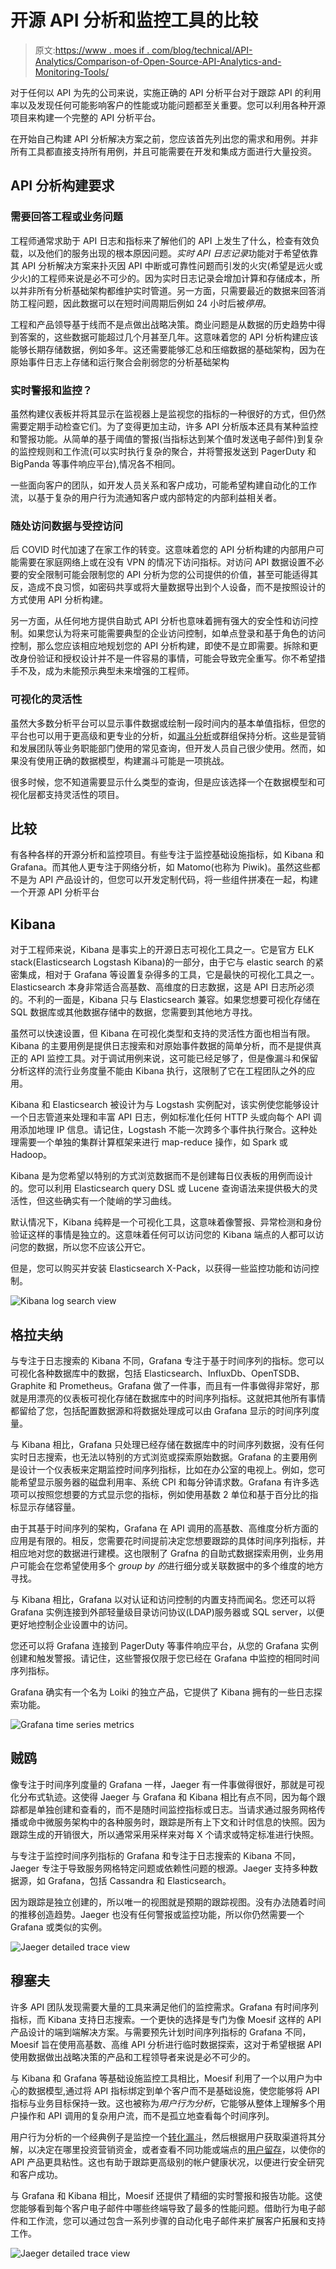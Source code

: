 # 开源 API 分析和监控工具的比较

> 原文:[https://www . moes if . com/blog/technical/API-Analytics/Comparison-of-Open-Source-API-Analytics-and-Monitoring-Tools/](https://www.moesif.com/blog/technical/api-analytics/Comparison-of-Open-Source-API-Analytics-and-Monitoring-Tools/)

对于任何以 API 为先的公司来说，实施正确的 API 分析平台对于跟踪 API 的利用率以及发现任何可能影响客户的性能或功能问题都至关重要。您可以利用各种开源项目来构建一个完整的 API 分析平台。

在开始自己构建 API 分析解决方案之前，您应该首先列出您的需求和用例。并非所有工具都直接支持所有用例，并且可能需要在开发和集成方面进行大量投资。

## API 分析构建要求

### 需要回答工程或业务问题

工程师通常求助于 API 日志和指标来了解他们的 API 上发生了什么，检查有效负载，以及他们的服务出现的根本原因问题。*实时 API 日志记录*功能对于希望依靠其 API 分析解决方案来扑灭因 API 中断或可靠性问题而引发的火灾(希望是远火或少火)的工程师来说是必不可少的。因为实时日志记录会增加计算和存储成本，所以并非所有分析基础架构都维护实时管道。另一方面，只需要最近的数据来回答消防工程问题，因此数据可以在短时间周期后例如 24 小时后被*停用*。

工程和产品领导基于线而不是点做出战略决策。商业问题是从数据的历史趋势中得到答案的，这些数据可能超过几个月甚至几年。这意味着您的 API 分析构建应该能够长期存储数据，例如多年。这还需要能够汇总和压缩数据的基础架构，因为在原始事件日志上存储和运行聚合会削弱您的分析基础架构

### 实时警报和监控？

虽然构建仪表板并将其显示在监视器上是监视您的指标的一种很好的方式，但仍然需要定期手动检查它们。为了变得更加主动，许多 API 分析版本还具有某种监控和警报功能。从简单的基于阈值的警报(当指标达到某个值时发送电子邮件)到复杂的监控规则和工作流(可以实时执行复杂的聚合，并将警报发送到 PagerDuty 和 BigPanda 等事件响应平台),情况各不相同。

一些面向客户的团队，如开发人员关系和客户成功，可能希望构建自动化的工作流，以基于复杂的用户行为流通知客户或内部特定的内部利益相关者。

### 随处访问数据与受控访问

后 COVID 时代加速了在家工作的转变。这意味着您的 API 分析构建的内部用户可能需要在家庭网络上或在没有 VPN 的情况下访问指标。对访问 API 数据设置不必要的安全限制可能会限制您的 API 分析为您的公司提供的价值，甚至可能适得其反，造成不良习惯，如密码共享或将大量数据导出到个人设备，而不是按照设计的方式使用 API 分析构建。

另一方面，从任何地方提供自助式 API 分析也意味着拥有强大的安全性和访问控制。如果您认为将来可能需要典型的企业访问控制，如单点登录和基于角色的访问控制，那么您应该相应地规划您的 API 分析构建，即使不是立即需要。拆除和更改身份验证和授权设计并不是一件容易的事情，可能会导致完全重写。你不希望措手不及，成为未能预示典型未来增强的工程师。

### 可视化的灵活性

虽然大多数分析平台可以显示事件数据或绘制一段时间内的基本单值指标，但您的平台也可以用于更高级和更专业的分析，如[漏斗分析](/blog/technical/api-analytics/Mastering-API-Analytics-for-API-Programs-Chapter-1/)或群组保持分析。这些是营销和发展团队等业务职能部门使用的常见查询，但开发人员自己很少使用。然而，如果没有使用正确的数据模型，构建漏斗可能是一项挑战。

很多时候，您不知道需要显示什么类型的查询，但是应该选择一个在数据模型和可视化层都支持灵活性的项目。

## 比较

有各种各样的开源分析和监控项目。有些专注于监控基础设施指标，如 Kibana 和 Grafana。而其他人更专注于网络分析，如 Matomo(也称为 Piwik)。虽然这些都不是为 API 产品设计的，但您可以开发定制代码，将一些组件拼凑在一起，构建一个开源 API 分析平台

## Kibana

对于工程师来说，Kibana 是事实上的开源日志可视化工具之一。它是官方 ELK stack(Elasticsearch Logstash Kibana)的一部分，由于它与 elastic search 的紧密集成，相对于 Grafana 等设置复杂得多的工具，它是最快的可视化工具之一。Elasticsearch 本身非常适合高基数、高维度的日志数据，这是 API 日志所必须的。不利的一面是，Kibana 只与 Elasticsearch 兼容。如果您想要可视化存储在 SQL 数据库或其他数据存储中的数据，您需要到其他地方寻找。

虽然可以快速设置，但 Kibana 在可视化类型和支持的灵活性方面也相当有限。Kibana 的主要用例是提供日志搜索和对原始事件数据的简单分析，而不是提供真正的 API 监控工具。对于调试用例来说，这可能已经足够了，但是像漏斗和保留分析这样的流行业务度量不能由 Kibana 执行，这限制了它在工程团队之外的应用。

Kibana 和 Elasticsearch 被设计为与 Logstash 实例配对，该实例使您能够设计一个日志管道来处理和丰富 API 日志，例如标准化任何 HTTP 头或向每个 API 调用添加地理 IP 信息。请记住，Logstash 不能一次跨多个事件执行聚合。这种处理需要一个单独的集群计算框架来进行 map-reduce 操作，如 Spark 或 Hadoop。

Kibana 是为您希望以特别的方式浏览数据而不是创建每日仪表板的用例而设计的。您可以利用 Elasticsearch query DSL 或 Lucene 查询语法来提供极大的灵活性，但这些确实有一个陡峭的学习曲线。

默认情况下，Kibana 纯粹是一个可视化工具，这意味着像警报、异常检测和身份验证这样的事情是独立的。这意味着任何可以访问您的 Kibana 端点的人都可以访问您的数据，所以您不应该公开它。

但是，您可以购买并安装 Elasticsearch X-Pack，以获得一些监控功能和访问控制。

![Kibana log search view](../Images/7c939b9abe389b9143a8fc50eeff56f7.png)

## 格拉夫纳

与专注于日志搜索的 Kibana 不同，Grafana 专注于基于时间序列的指标。您可以可视化各种数据库中的数据，包括 Elasticsearch、InfluxDb、OpenTSDB、Graphite 和 Prometheus。Grafana 做了一件事，而且有一件事做得非常好，那就是用漂亮的仪表板可视化存储在数据库中的时间序列指标。这就把其他所有事情都留给了您，包括配置数据源和将数据处理成可以由 Grafana 显示的时间序列度量。

与 Kibana 相比，Grafana 只处理已经存储在数据库中的时间序列数据，没有任何实时日志搜索，也无法以特别的方式浏览或探索原始数据。Grafana 的主要用例是设计一个仪表板来定期监控时间序列指标，比如在办公室的电视上。例如，您可能希望显示服务器的磁盘利用率、系统 CPI 和每分钟请求数。Grafana 有许多选项可以按照您想要的方式显示您的指标，例如使用基数 2 单位和基于百分比的指标显示存储容量。

由于其基于时间序列的架构，Grafana 在 API 调用的高基数、高维度分析方面的应用是有限的。相反，您需要花时间提前决定您想要跟踪的具体时间序列指标，并相应地对您的数据进行建模。这也限制了 Grafna 的自助式数据探索用例，业务用户可能会在您希望使用多个 *group by 的*进行细分或关联数据中的多个维度的地方寻找。

与 Kibana 相比，Grafana 以对认证和访问控制的内置支持而闻名。您还可以将 Grafana 实例连接到外部轻量级目录访问协议(LDAP)服务器或 SQL server，以便更好地控制企业设置中的访问。

您还可以将 Grafana 连接到 PagerDuty 等事件响应平台，从您的 Grafana 实例创建和触发警报。请记住，这些警报仅限于您已经在 Grafana 中监控的相同时间序列指标。

Grafana 确实有一个名为 Loiki 的独立产品，它提供了 Kibana 拥有的一些日志探索功能。

![Grafana time series metrics](../Images/df30cf329268fadd292bd606c6e74976.png)

## 贼鸥

像专注于时间序列度量的 Grafana 一样，Jaeger 有一件事做得很好，那就是可视化分布式轨迹。这使得 Jaeger 与 Grafana 和 Kibana 相比有点不同，因为每个跟踪都是单独创建和查看的，而不是随时间监控指标或日志。当请求通过服务网格传播或命中微服务架构中的各种服务时，跟踪是所有上下文和计时信息的快照。因为跟踪生成的开销很大，所以通常采用采样来对每 X 个请求或特定标准进行快照。

与专注于监控时间序列指标的 Grafana 和专注于日志搜索的 Kibana 不同，Jaeger 专注于导致服务网格特定问题或依赖性问题的根源。Jaeger 支持多种数据源，如 Grafana，包括 Cassandra 和 Elasticsearch。

因为跟踪是独立创建的，所以唯一的视图就是预期的跟踪视图。没有办法随着时间的推移创造趋势。Jaeger 也没有任何警报或监控功能，所以你仍然需要一个 Grafana 或类似的实例。

![Jaeger detailed trace view](../Images/c2d37793de93eac3f127a72cee6c7d06.png)

## 穆塞夫

许多 API 团队发现需要大量的工具来满足他们的监控需求。Grafana 有时间序列指标，而 Kibana 支持日志搜索。一个更快的选择是专门为像 Moesif 这样的 API 产品设计的端到端解决方案。与需要预先计划时间序列指标的 Grafana 不同，Moesif 旨在使用高基数、高维 API 分析进行临时数据探索，这对于希望根据 API 使用数据做出战略决策的产品和工程领导者来说是必不可少的。

与 Kibana 和 Grafana 等基础设施监控工具相比，Moesif 利用了一个以用户为中心的数据模型,通过将 API 指标绑定到单个客户而不是基础设施，使您能够将 API 指标与业务目标保持一致。这也被称为*用户行为分析*，它能够从整体上理解多个用户操作和 API 调用的复杂用户流，而不是孤立地查看每个时间序列。

用户行为分析的一个经典例子是监控一个[转化漏斗](/blog/api-product-management/developer-journey/Tracking-a-Developer's-Journey-From-Visiting-Documentation-Visit-to-First-API-Call/)，然后根据用户获取渠道将其分解，以决定在哪里投资营销资金，或者查看不同功能或端点的[用户留存](/blog/technical/api-analytics/Mastering-API-Analytics-for-API-Programs-Chapter-2/)，以使你的 API 产品更具粘性。这也有助于跟踪更高级别的帐户健康状况，以便进行安全研究和客户成功。

与 Grafana 和 Kibana 相比，Moesif 还提供了精细的实时警报和报告功能。这使您能够看到每个客户电子邮件中哪些终端导致了最多的性能问题。借助行为电子邮件和工作流，您可以通过包含一系列步骤的自动化电子邮件来扩展客户拓展和支持工作。

![Jaeger detailed trace view](../Images/997357046b9f8a7538d26c9a77458ef2.png)